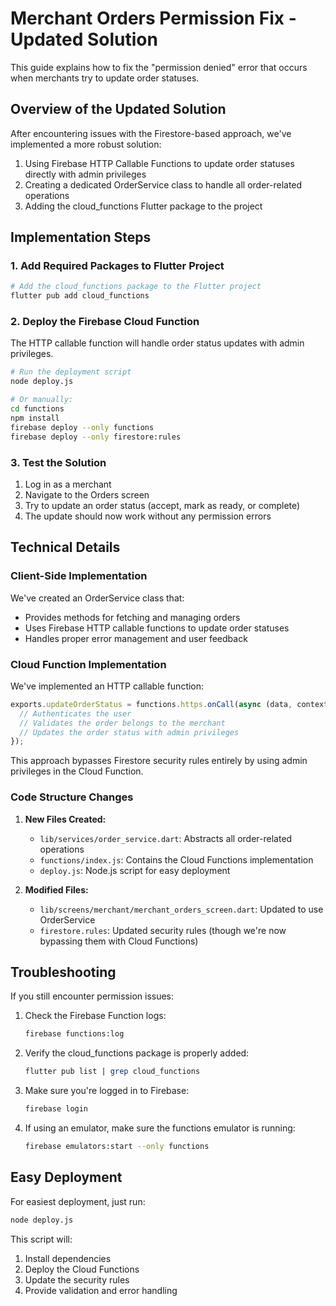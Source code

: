 # Merchant Orders Permission Fix - Updated Solution

This guide explains how to fix the "permission denied" error that occurs when merchants try to update order statuses.

## Overview of the Updated Solution

After encountering issues with the Firestore-based approach, we've implemented a more robust solution:

1. Using Firebase HTTP Callable Functions to update order statuses directly with admin privileges
2. Creating a dedicated OrderService class to handle all order-related operations
3. Adding the cloud_functions Flutter package to the project

## Implementation Steps

### 1. Add Required Packages to Flutter Project

```bash
# Add the cloud_functions package to the Flutter project
flutter pub add cloud_functions
```

### 2. Deploy the Firebase Cloud Function

The HTTP callable function will handle order status updates with admin privileges.

```bash
# Run the deployment script
node deploy.js

# Or manually:
cd functions
npm install
firebase deploy --only functions
firebase deploy --only firestore:rules
```

### 3. Test the Solution

1. Log in as a merchant
2. Navigate to the Orders screen
3. Try to update an order status (accept, mark as ready, or complete)
4. The update should now work without any permission errors

## Technical Details

### Client-Side Implementation

We've created an OrderService class that:
- Provides methods for fetching and managing orders
- Uses Firebase HTTP callable functions to update order statuses
- Handles proper error management and user feedback

### Cloud Function Implementation

We've implemented an HTTP callable function:
```javascript
exports.updateOrderStatus = functions.https.onCall(async (data, context) => {
  // Authenticates the user
  // Validates the order belongs to the merchant
  // Updates the order status with admin privileges
});
```

This approach bypasses Firestore security rules entirely by using admin privileges in the Cloud Function.

### Code Structure Changes

1. **New Files Created:**
   - `lib/services/order_service.dart`: Abstracts all order-related operations
   - `functions/index.js`: Contains the Cloud Functions implementation
   - `deploy.js`: Node.js script for easy deployment

2. **Modified Files:**
   - `lib/screens/merchant/merchant_orders_screen.dart`: Updated to use OrderService
   - `firestore.rules`: Updated security rules (though we're now bypassing them with Cloud Functions)

## Troubleshooting

If you still encounter permission issues:

1. Check the Firebase Function logs:
   ```bash
   firebase functions:log
   ```

2. Verify the cloud_functions package is properly added:
   ```bash
   flutter pub list | grep cloud_functions
   ```

3. Make sure you're logged in to Firebase:
   ```bash
   firebase login
   ```

4. If using an emulator, make sure the functions emulator is running:
   ```bash
   firebase emulators:start --only functions
   ```

## Easy Deployment

For easiest deployment, just run:
```bash
node deploy.js
```

This script will:
1. Install dependencies
2. Deploy the Cloud Functions
3. Update the security rules
4. Provide validation and error handling 